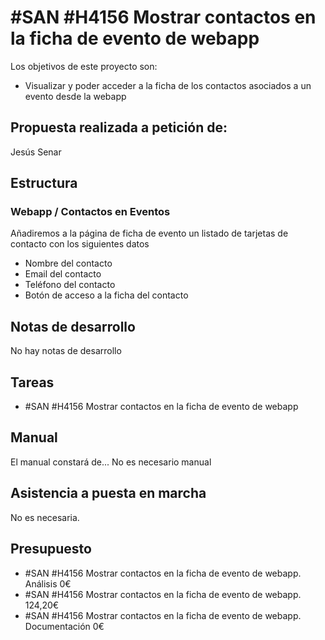 # #SAN #H4156 Mostrar contactos en la ficha de evento de webapp

Los objetivos de este proyecto son:
+ Visualizar y poder acceder a la ficha de los contactos asociados a un evento desde la webapp

## Propuesta realizada a petición de:
Jesús Senar

## Estructura

### Webapp / Contactos en Eventos
Añadiremos a la página de ficha de evento un listado de tarjetas de contacto con los siguientes datos
+ Nombre del contacto
+ Email del contacto
+ Teléfono del contacto
+ Botón de acceso a la ficha del contacto

## Notas de desarrollo
No hay notas de desarrollo

## Tareas
* #SAN #H4156 Mostrar contactos en la ficha de evento de webapp

## Manual
El manual constará de...
No es necesario manual

## Asistencia a puesta en marcha
No es necesaria.

## Presupuesto
* #SAN #H4156 Mostrar contactos en la ficha de evento de webapp. Análisis 0€
* #SAN #H4156 Mostrar contactos en la ficha de evento de webapp. 124,20€
* #SAN #H4156 Mostrar contactos en la ficha de evento de webapp. Documentación 0€
